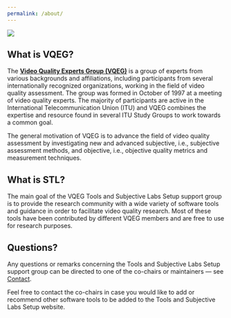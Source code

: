 ```yaml
---
permalink: /about/
---
```


![](https://www.its.bldrdoc.gov/images/VQEGlogo_280x100.jpg)

## What is VQEG?

The [**Video Quality Experts Group (VQEG)**](https://www.its.bldrdoc.gov/vqeg/vqeg-home.aspx) is a group of experts from various backgrounds and affiliations, including participants from several internationally recognized organizations, working in the field of video quality assessment. The group was formed in October of 1997 at a meeting of video quality experts. The majority of participants are active in the International Telecommunication Union (ITU) and VQEG combines the expertise and resource found in several ITU Study Groups to work towards a common goal.

The general motivation of VQEG is to advance the field of video quality assessment by investigating new and advanced subjective, i.e., subjective assessment methods, and objective, i.e., objective quality metrics and measurement techniques.

## What is STL?

The main goal of the VQEG Tools and Subjective Labs Setup support group is to provide the research community with a wide variety of software tools and guidance in order to facilitate video quality research. Most of these tools have been contributed by different VQEG members and are free to use for research purposes.

## Questions?

Any questions or remarks concerning the Tools and Subjective Labs Setup support group can be directed to one of the co-chairs or maintainers — see [Contact](contact).

Feel free to contact the co-chairs in case you would like to add or recommend other software tools to be added to the Tools and Subjective Labs Setup website.